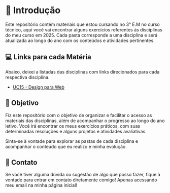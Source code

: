 # 📖 Introdução

Este repositório contém materiais que estou cursando no 3° E.M no curso técnico, aqui você vai encontrar alguns exercícios referentes às disciplinas do meu curso em 2025. Cada pasta corresponde a uma disciplina e será atualizada ao longo do ano com os conteúdos e atividades pertinentes.

## 💻 Links para cada Matéria

Abaixo, deixei a listadas das disciplinas com links direcionados para cada respectiva disciplina. 

- [UC15 - Design para Web](./repo-uc15)

## 🧠 Objetivo

Fiz este repositório com o objetivo de organizar e facilitar o acesso as materiais das disciplinas, além de acompanhar o progresso ao longo do ano letivo. Você irá encontrar os meus exercícios práticos, com suas determinadas resoluções e alguns projetos e atividades avaliativas.

Sinta-se à vontade para explorar as pastas de cada disciplina e acompanhar o conteúdo que eu realizo e minha evolução.

## 📧 Contato

Se você tiver alguma dúvida ou sugestão de algo que posso fazer, fique à vontade para entrar em contato diretamente comigo! Apenas acessando meu email na minha página inicial!
